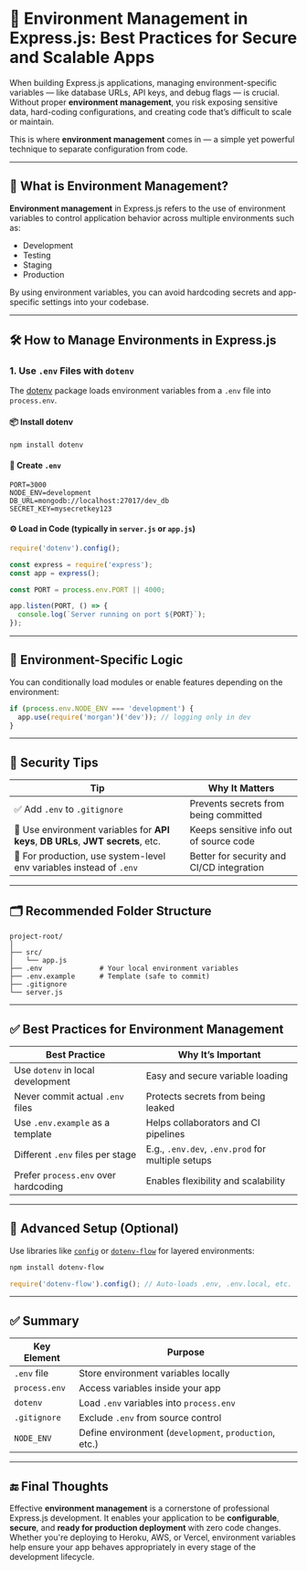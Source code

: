 
# 🌱 Environment Management in Express.js: Best Practices for Secure and Scalable Apps

When building Express.js applications, managing environment-specific variables — like database URLs, API keys, and debug flags — is crucial. Without proper **environment management**, you risk exposing sensitive data, hard-coding configurations, and creating code that’s difficult to scale or maintain.

This is where **environment management** comes in — a simple yet powerful technique to separate configuration from code.

---

## 🧠 What is Environment Management?

**Environment management** in Express.js refers to the use of environment variables to control application behavior across multiple environments such as:

* Development
* Testing
* Staging
* Production

By using environment variables, you can avoid hardcoding secrets and app-specific settings into your codebase.

---

## 🛠️ How to Manage Environments in Express.js

### 1. **Use `.env` Files with `dotenv`**

The [dotenv](https://www.npmjs.com/package/dotenv) package loads environment variables from a `.env` file into `process.env`.

#### 📦 Install dotenv

```bash
npm install dotenv
```

#### 📝 Create `.env`

```env
PORT=3000
NODE_ENV=development
DB_URL=mongodb://localhost:27017/dev_db
SECRET_KEY=mysecretkey123
```

#### ⚙️ Load in Code (typically in `server.js` or `app.js`)

```js
require('dotenv').config();

const express = require('express');
const app = express();

const PORT = process.env.PORT || 4000;

app.listen(PORT, () => {
  console.log(`Server running on port ${PORT}`);
});
```

---

## 🧪 Environment-Specific Logic

You can conditionally load modules or enable features depending on the environment:

```js
if (process.env.NODE_ENV === 'development') {
  app.use(require('morgan')('dev')); // logging only in dev
}
```

---

## 🔐 Security Tips

| Tip                                                                               | Why It Matters                            |
| --------------------------------------------------------------------------------- | ----------------------------------------- |
| ✅ Add `.env` to `.gitignore`                                                      | Prevents secrets from being committed     |
| 🔐 Use environment variables for **API keys**, **DB URLs**, **JWT secrets**, etc. | Keeps sensitive info out of source code   |
| 🔐 For production, use system-level env variables instead of `.env`               | Better for security and CI/CD integration |

---

## 🗂 Recommended Folder Structure

```
project-root/
│
├── src/
│   └── app.js
├── .env              # Your local environment variables
├── .env.example      # Template (safe to commit)
├── .gitignore
└── server.js
```

---

## ✅ Best Practices for Environment Management

| Best Practice                        | Why It’s Important                                |
| ------------------------------------ | ------------------------------------------------- |
| Use `dotenv` in local development    | Easy and secure variable loading                  |
| Never commit actual `.env` files     | Protects secrets from being leaked                |
| Use `.env.example` as a template     | Helps collaborators and CI pipelines              |
| Different `.env` files per stage     | E.g., `.env.dev`, `.env.prod` for multiple setups |
| Prefer `process.env` over hardcoding | Enables flexibility and scalability               |

---

## 🧬 Advanced Setup (Optional)

Use libraries like [`config`](https://www.npmjs.com/package/config) or [`dotenv-flow`](https://www.npmjs.com/package/dotenv-flow) for layered environments:

```bash
npm install dotenv-flow
```

```js
require('dotenv-flow').config(); // Auto-loads .env, .env.local, etc.
```

---

## ✅ Summary

| Key Element   | Purpose                                                |
| ------------- | ------------------------------------------------------ |
| `.env` file   | Store environment variables locally                    |
| `process.env` | Access variables inside your app                       |
| `dotenv`      | Load `.env` variables into `process.env`               |
| `.gitignore`  | Exclude `.env` from source control                     |
| `NODE_ENV`    | Define environment (`development`, `production`, etc.) |

---

## 🔚 Final Thoughts

Effective **environment management** is a cornerstone of professional Express.js development. It enables your application to be **configurable**, **secure**, and **ready for production deployment** with zero code changes. Whether you're deploying to Heroku, AWS, or Vercel, environment variables help ensure your app behaves appropriately in every stage of the development lifecycle.

